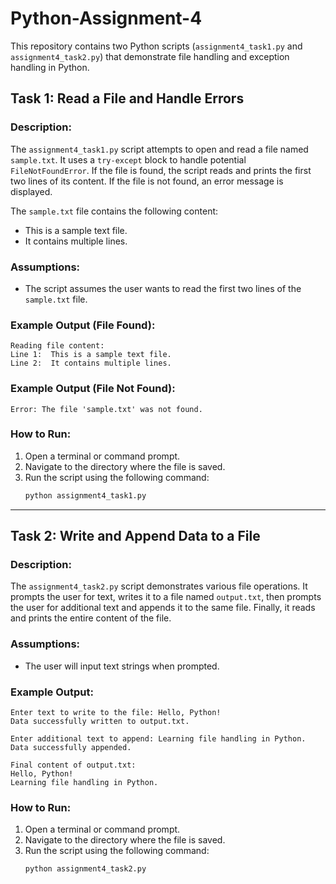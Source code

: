 # Python-Assignment-4

This repository contains two Python scripts (`assignment4_task1.py` and `assignment4_task2.py`) that demonstrate file handling and exception handling in Python.

## Task 1: Read a File and Handle Errors

### Description:
The `assignment4_task1.py` script attempts to open and read a file named `sample.txt`. It uses a `try-except` block to handle potential `FileNotFoundError`. If the file is found, the script reads and prints the first two lines of its content. If the file is not found, an error message is displayed.

The `sample.txt` file contains the following content:
* This is a sample text file.
* It contains multiple lines.

### Assumptions:
* The script assumes the user wants to read the first two lines of the `sample.txt` file.

### Example Output (File Found):
```
Reading file content:
Line 1:  This is a sample text file.
Line 2:  It contains multiple lines.
```

### Example Output (File Not Found):
```
Error: The file 'sample.txt' was not found.
```

### How to Run:
1.  Open a terminal or command prompt.
2.  Navigate to the directory where the file is saved.
3.  Run the script using the following command:
    ```bash
    python assignment4_task1.py
    ```

---

## Task 2: Write and Append Data to a File

### Description:
The `assignment4_task2.py` script demonstrates various file operations. It prompts the user for text, writes it to a file named `output.txt`, then prompts the user for additional text and appends it to the same file. Finally, it reads and prints the entire content of the file.

### Assumptions:
* The user will input text strings when prompted.

### Example Output:
```
Enter text to write to the file: Hello, Python!
Data successfully written to output.txt.

Enter additional text to append: Learning file handling in Python.
Data successfully appended.

Final content of output.txt:
Hello, Python!
Learning file handling in Python.
```

### How to Run:
1.  Open a terminal or command prompt.
2.  Navigate to the directory where the file is saved.
3.  Run the script using the following command:
    ```bash
    python assignment4_task2.py
    ```
